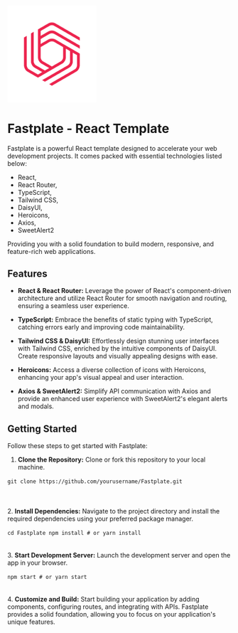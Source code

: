 
<img src="./src/assets/logo.png" alt="drawing" width="200"/>


# Fastplate - React Template

Fastplate is a powerful React template designed to accelerate your web development projects.
It comes packed with essential technologies listed below:

- React,
- React Router,
- TypeScript,
- Tailwind CSS,
- DaisyUI,
- Heroicons,
- Axios,
- SweetAlert2


Providing you with a solid foundation to build modern, responsive, and feature-rich web applications.


## Features

- **React & React Router:** Leverage the power of React's component-driven architecture and utilize React Router for smooth navigation and routing, ensuring a seamless user experience.

- **TypeScript:** Embrace the benefits of static typing with TypeScript, catching errors early and improving code maintainability.

- **Tailwind CSS & DaisyUI:** Effortlessly design stunning user interfaces with Tailwind CSS, enriched by the intuitive components of DaisyUI. Create responsive layouts and visually appealing designs with ease.

- **Heroicons:** Access a diverse collection of icons with Heroicons, enhancing your app's visual appeal and user interaction.

- **Axios & SweetAlert2:** Simplify API communication with Axios and provide an enhanced user experience with SweetAlert2's elegant alerts and modals.

## Getting Started

Follow these steps to get started with Fastplate:

1. **Clone the Repository:** Clone or fork this repository to your local machine.

 ``git clone https://github.com/yourusername/Fastplate.git``
 <br />
  <br />
 <br />
  <br />
2. **Install Dependencies:** Navigate to the project directory and install the required dependencies using your preferred package manager.

``cd Fastplate
npm install # or yarn install``
 <br />
  <br />
 <br />
3. **Start Development Server:** Launch the development server and open the app in your browser.

``npm start # or yarn start``
 <br />
  <br />
 <br />
4. **Customize and Build:** Start building your application by adding components, configuring routes, and integrating with APIs. Fastplate provides a solid foundation, allowing you to focus on your application's unique features.


